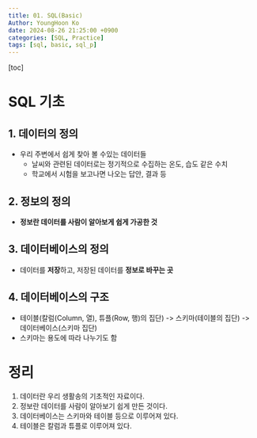 ```yaml
---
title: 01. SQL(Basic)
Author: YoungHoon Ko
date: 2024-08-26 21:25:00 +0900
categories: [SQL, Practice]
tags: [sql, basic, sql_p]
---
```

[toc]

# SQL 기초

## 1. 데이터의 정의

- 우리 주변에서 쉽게 찾아 볼 수있는 데이터들
  - 날씨와 관련된 데이터로는 정기적으로 수집하는 온도, 습도 같은 수치
  - 학교에서 시험을 보고나면 나오는 답안, 결과 등

## 2. 정보의 정의

- **정보란 데이터를 사람이 알아보게 쉽게 가공한 것**

## 3. 데이터베이스의 정의

- 데이터를 **저장**하고, 저장된 데이터를 **정보로 바꾸는 곳**

## 4. 데이터베이스의 구조

- 테이블(칼럼(Column, 열), 튜플(Row, 행)의 집단) -> 스키마(테이블의 집단) -> 데이터베이스(스키마 집단)
- 스키마는 용도에 따라 나누기도 함

# 정리

1. 데이터란 우리 생활송의 기초적인 자료이다.
2. 정보란 데이터를 사람이 알아보기 쉽게 만든 것이다.
3. 데이터베이스는 스키마와 테이블 등으로 이루어져 있다.
4. 테이블은 칼럼과 튜플로 이루어져 있다.
